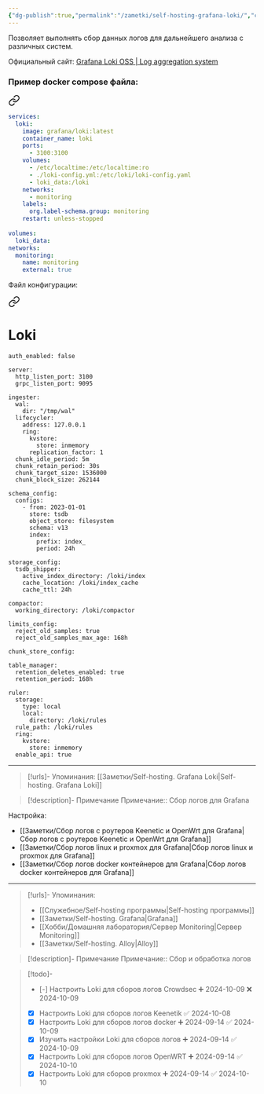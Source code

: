 ```yaml
---
{"dg-publish":true,"permalink":"/zametki/self-hosting-grafana-loki/","created":"2024-09-14 02:48","updated":"2024-10-12T00:54:55+03:00"}
---
```


Позволяет выполнять сбор данных логов для дальнейшего анализа с различных систем.

Официальный сайт: [Grafana Loki OSS | Log aggregation system](https://grafana.com/oss/loki/)

### Пример docker compose файла:

<div class="transclusion internal-embed is-loaded"><a class="markdown-embed-link" href="/docker-compose/loki/" aria-label="Open link"><svg xmlns="http://www.w3.org/2000/svg" width="24" height="24" viewBox="0 0 24 24" fill="none" stroke="currentColor" stroke-width="2" stroke-linecap="round" stroke-linejoin="round" class="svg-icon lucide-link"><path d="M10 13a5 5 0 0 0 7.54.54l3-3a5 5 0 0 0-7.07-7.07l-1.72 1.71"></path><path d="M14 11a5 5 0 0 0-7.54-.54l-3 3a5 5 0 0 0 7.07 7.07l1.71-1.71"></path></svg></a><div class="markdown-embed">





```yaml
services:
  loki:
    image: grafana/loki:latest
    container_name: loki
    ports:
      - 3100:3100
    volumes:
      - /etc/localtime:/etc/localtime:ro
      - ./loki-config.yml:/etc/loki/loki-config.yaml
      - loki_data:/loki
    networks:
      - monitoring
    labels:
      org.label-schema.group: monitoring
    restart: unless-stopped
    
volumes:
  loki_data:
networks:
  monitoring:
    name: monitoring
    external: true
```


</div></div>


Файл конфигурации: 

<div class="transclusion internal-embed is-loaded"><a class="markdown-embed-link" href="/konfigi/loki/" aria-label="Open link"><svg xmlns="http://www.w3.org/2000/svg" width="24" height="24" viewBox="0 0 24 24" fill="none" stroke="currentColor" stroke-width="2" stroke-linecap="round" stroke-linejoin="round" class="svg-icon lucide-link"><path d="M10 13a5 5 0 0 0 7.54.54l3-3a5 5 0 0 0-7.07-7.07l-1.72 1.71"></path><path d="M14 11a5 5 0 0 0-7.54-.54l-3 3a5 5 0 0 0 7.07 7.07l1.71-1.71"></path></svg></a><div class="markdown-embed">

<div class="markdown-embed-title">

# Loki

</div>




```shell
auth_enabled: false

server:
  http_listen_port: 3100
  grpc_listen_port: 9095

ingester:
  wal:
    dir: "/tmp/wal"
  lifecycler:
    address: 127.0.0.1
    ring:
      kvstore:
        store: inmemory
      replication_factor: 1
  chunk_idle_period: 5m
  chunk_retain_period: 30s
  chunk_target_size: 1536000
  chunk_block_size: 262144

schema_config:
  configs:
    - from: 2023-01-01
      store: tsdb
      object_store: filesystem
      schema: v13
      index:
        prefix: index_
        period: 24h

storage_config:
  tsdb_shipper:
    active_index_directory: /loki/index
    cache_location: /loki/index_cache
    cache_ttl: 24h

compactor:
  working_directory: /loki/compactor

limits_config:
  reject_old_samples: true
  reject_old_samples_max_age: 168h

chunk_store_config:

table_manager:
  retention_deletes_enabled: true
  retention_period: 168h

ruler:
  storage:
    type: local
    local:
      directory: /loki/rules
  rule_path: /loki/rules
  ring:
    kvstore:
      store: inmemory
  enable_api: true
```

---
> [!urls]- Упоминания:
> [[Заметки/Self-hosting. Grafana Loki\|Self-hosting. Grafana Loki]]

> [!description]- Примечание
> Примечание::  Сбор логов для Grafana


</div></div>


Настройка:
- [[Заметки/Сбор логов с роутеров Keenetic и OpenWrt для Grafana\|Сбор логов с роутеров Keenetic и OpenWrt для Grafana]]
- [[Заметки/Сбор логов linux и proxmox для Grafana\|Сбор логов linux и proxmox для Grafana]]
- [[Заметки/Сбор логов docker контейнеров для Grafana\|Сбор логов docker контейнеров для Grafana]]

---
> [!urls]- Упоминания:
> - [[Служебное/Self-hosting программы\|Self-hosting программы]]
> - [[Заметки/Self-hosting. Grafana\|Grafana]]
> - [[Хобби/Домашняя лаборатория/Сервер Monitoring\|Сервер Monitoring]]
> - [[Заметки/Self-hosting. Alloy\|Alloy]]

> [!description]- Примечание
> Примечание:: Сбор и обработка логов

> [!todo]-
> - [-] Настроить Loki для сборов логов Crowdsec ➕ 2024-10-09 ❌ 2024-10-09
> - [x] Настроить Loki для сборов логов Keenetik ✅ 2024-10-08
> - [x] Настроить Loki для сборов логов docker ➕ 2024-09-14 ✅ 2024-10-09
> - [x] Изучить настройки Loki для сборов логов ➕ 2024-09-14 ✅ 2024-10-09
> - [x] Настроить Loki для сборов логов OpenWRT ➕ 2024-09-14 ✅ 2024-10-10
> - [x] Настроить Loki для сборов proxmox ➕ 2024-09-14 ✅ 2024-10-10
